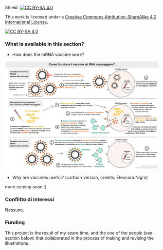 Shield: [![CC BY-SA 4.0][cc-by-sa-shield]][cc-by-sa]

This work is licensed under a
[Creative Commons Attribution-ShareAlike 4.0 International License][cc-by-sa].

[![CC BY-SA 4.0][cc-by-sa-image]][cc-by-sa]

[cc-by-sa]: http://creativecommons.org/licenses/by-sa/4.0/
[cc-by-sa-image]: https://licensebuttons.net/l/by-sa/4.0/88x31.png
[cc-by-sa-shield]: https://img.shields.io/badge/License-CC%20BY--SA%204.0-lightgrey.svg


### What is available in this section?

- How does the mRNA vaccine work?

![How does the mRNA vaccine work - italian evrsion](images/vaccine.svg)

- Why are vaccines useful? (cartoon version, credits: Eleonora Nigro)

more coming soon :)

### Conflitto di interessi

Nessuno.

### Funding

This project is the result of my spare time, and the one of the people (see section below) that collaborated in the process of making and revising the illustrations. 



